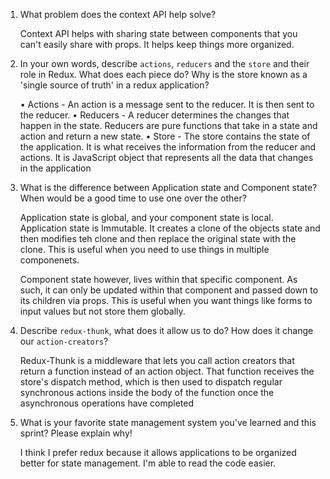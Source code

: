1. What problem does the context API help solve?

    Context API helps with sharing state between components that you can't easily share with props. It helps keep things more organized. 

2. In your own words, describe `actions`, `reducers` and the `store` and their role in Redux. What does each piece do? Why is the store known as a 'single source of truth' in a redux application?

    • Actions - An action is a message sent to the reducer. It is then sent to the reducer. 
    • Reducers - A reducer determines the changes that happen in the state. Reducers are pure functions that take in a state and action and return a new state.
    • Store - The store contains the state of the application. It is what receives the information from the reducer and actions. It is JavaScript object that represents all the data that changes in the application

3. What is the difference between Application state and Component state? When would be a good time to use one over the other?

    Application state is global, and your component state is local.
    Application state is Immutable. It creates a clone of the objects state and then modifies teh clone and then replace the original state with the clone. This is useful when you need to use things in multiple componenets.

    Component state however, lives within that specific component. As such, it can only be updated within that component and passed down to its children via props. This is useful when you want things like forms to input values but not store them globally. 


4. Describe `redux-thunk`, what does it allow us to do? How does it change our `action-creators`?

    Redux-Thunk is a middleware that lets you call action creators that return a function instead of an action object. That function receives the store's dispatch method, which is then used to dispatch regular synchronous actions inside the body of the function once the asynchronous operations have completed


5. What is your favorite state management system you've learned and this sprint? Please explain why!

    I think I prefer redux because it allows applications to be organized better for state management. I'm able to read the code easier. 
